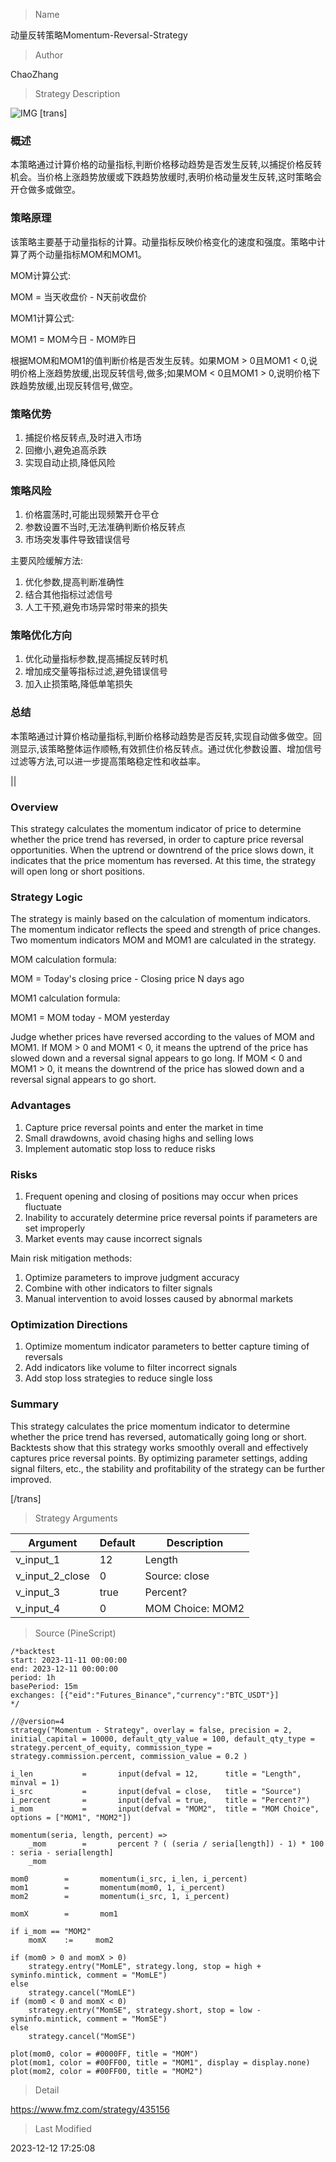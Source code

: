 
> Name

动量反转策略Momentum-Reversal-Strategy

> Author

ChaoZhang

> Strategy Description

![IMG](https://www.fmz.com/upload/asset/10a4382ffcf82f8799f.png)
[trans]

### 概述

本策略通过计算价格的动量指标,判断价格移动趋势是否发生反转,以捕捉价格反转机会。当价格上涨趋势放缓或下跌趋势放缓时,表明价格动量发生反转,这时策略会开仓做多或做空。

### 策略原理

该策略主要基于动量指标的计算。动量指标反映价格变化的速度和强度。策略中计算了两个动量指标MOM和MOM1。

MOM计算公式:

MOM = 当天收盘价 - N天前收盘价

MOM1计算公式: 

MOM1 = MOM今日 - MOM昨日

根据MOM和MOM1的值判断价格是否发生反转。如果MOM > 0且MOM1 < 0,说明价格上涨趋势放缓,出现反转信号,做多;如果MOM < 0且MOM1 > 0,说明价格下跌趋势放缓,出现反转信号,做空。

### 策略优势

1. 捕捉价格反转点,及时进入市场
2. 回撤小,避免追高杀跌
3. 实现自动止损,降低风险

### 策略风险

1. 价格震荡时,可能出现频繁开仓平仓
2. 参数设置不当时,无法准确判断价格反转点
3. 市场突发事件导致错误信号

主要风险缓解方法:
1. 优化参数,提高判断准确性
2. 结合其他指标过滤信号
3. 人工干预,避免市场异常时带来的损失

### 策略优化方向

1. 优化动量指标参数,提高捕捉反转时机
2. 增加成交量等指标过滤,避免错误信号
3. 加入止损策略,降低单笔损失

### 总结

本策略通过计算价格动量指标,判断价格移动趋势是否反转,实现自动做多做空。回测显示,该策略整体运作顺畅,有效抓住价格反转点。通过优化参数设置、增加信号过滤等方法,可以进一步提高策略稳定性和收益率。

||


### Overview

This strategy calculates the momentum indicator of price to determine whether the price trend has reversed, in order to capture price reversal opportunities. When the uptrend or downtrend of the price slows down, it indicates that the price momentum has reversed. At this time, the strategy will open long or short positions.

### Strategy Logic

The strategy is mainly based on the calculation of momentum indicators. The momentum indicator reflects the speed and strength of price changes. Two momentum indicators MOM and MOM1 are calculated in the strategy.

MOM calculation formula:

MOM = Today's closing price - Closing price N days ago  

MOM1 calculation formula:

MOM1 = MOM today - MOM yesterday

Judge whether prices have reversed according to the values of MOM and MOM1. If MOM > 0 and MOM1 < 0, it means the uptrend of the price has slowed down and a reversal signal appears to go long. If MOM < 0 and MOM1 > 0, it means the downtrend of the price has slowed down and a reversal signal appears to go short.

### Advantages

1. Capture price reversal points and enter the market in time
2. Small drawdowns, avoid chasing highs and selling lows  
3. Implement automatic stop loss to reduce risks

### Risks 

1. Frequent opening and closing of positions may occur when prices fluctuate  
2. Inability to accurately determine price reversal points if parameters are set improperly
3. Market events may cause incorrect signals

Main risk mitigation methods:

1. Optimize parameters to improve judgment accuracy  
2. Combine with other indicators to filter signals
3. Manual intervention to avoid losses caused by abnormal markets

### Optimization Directions  

1. Optimize momentum indicator parameters to better capture timing of reversals
2. Add indicators like volume to filter incorrect signals  
3. Add stop loss strategies to reduce single loss

### Summary

This strategy calculates the price momentum indicator to determine whether the price trend has reversed, automatically going long or short. Backtests show that this strategy works smoothly overall and effectively captures price reversal points. By optimizing parameter settings, adding signal filters, etc., the stability and profitability of the strategy can be further improved.

[/trans]

> Strategy Arguments



|Argument|Default|Description|
|----|----|----|
|v_input_1|12|Length|
|v_input_2_close|0|Source: close|high|low|open|hl2|hlc3|hlcc4|ohlc4|
|v_input_3|true|Percent?|
|v_input_4|0|MOM Choice: MOM2|MOM1|


> Source (PineScript)

``` pinescript
/*backtest
start: 2023-11-11 00:00:00
end: 2023-12-11 00:00:00
period: 1h
basePeriod: 15m
exchanges: [{"eid":"Futures_Binance","currency":"BTC_USDT"}]
*/

//@version=4
strategy("Momentum - Strategy", overlay = false, precision = 2, initial_capital = 10000, default_qty_value = 100, default_qty_type = strategy.percent_of_equity, commission_type = strategy.commission.percent, commission_value = 0.2 )

i_len           =       input(defval = 12,      title = "Length",       minval = 1)
i_src           =       input(defval = close,   title = "Source")
i_percent       =       input(defval = true,    title = "Percent?")
i_mom           =       input(defval = "MOM2",  title = "MOM Choice",   options = ["MOM1", "MOM2"])

momentum(seria, length, percent) =>
	_mom        =       percent ? ( (seria / seria[length]) - 1) * 100 : seria - seria[length]
	_mom

mom0        =       momentum(i_src, i_len, i_percent)
mom1        =       momentum(mom0, 1, i_percent)
mom2        =       momentum(i_src, 1, i_percent)

momX        =       mom1

if i_mom == "MOM2"
    momX    :=     mom2

if (mom0 > 0 and momX > 0)
    strategy.entry("MomLE", strategy.long, stop = high + syminfo.mintick, comment = "MomLE")
else
	strategy.cancel("MomLE")
if (mom0 < 0 and momX < 0)
	strategy.entry("MomSE", strategy.short, stop = low - syminfo.mintick, comment = "MomSE")
else
	strategy.cancel("MomSE")

plot(mom0, color = #0000FF, title = "MOM")
plot(mom1, color = #00FF00, title = "MOM1", display = display.none)
plot(mom2, color = #00FF00, title = "MOM2")
```

> Detail

https://www.fmz.com/strategy/435156

> Last Modified

2023-12-12 17:25:08
